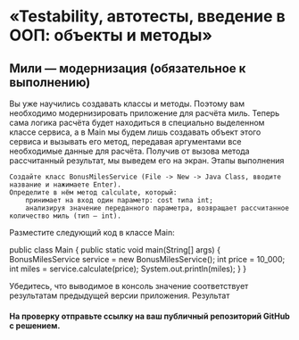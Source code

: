 # «Testability, автотесты, введение в ООП: объекты и методы»

## Мили — модернизация (обязательное к выполнению)

Вы уже научились создавать классы и методы. Поэтому вам необходимо модернизировать приложение для расчёта миль. Теперь сама логика расчёта будет находиться в специально выделенном классе сервиса, а в Main мы будем лишь создавать объект этого сервиса и вызывать его метод, передавая аргументами все необходимые данные для расчёта. Получив от вызова метода рассчитанный результат, мы выведем его на экран.
Этапы выполнения

    Создайте класс BonusMilesService (File -> New -> Java Class, вводите название и нажимаете Enter).
    Определите в нём метод calculate, который:
        принимает на вход один параметр: cost типа int;
        анализируя значение переданного параметра, возвращает рассчитанное количество миль (тип — int).

Разместите следующий код в классе Main:

public class Main {
    public static void main(String[] args) {
        BonusMilesService service = new BonusMilesService();
        int price = 10_000;
        int miles = service.calculate(price);
        System.out.println(miles);
    }
}

Убедитесь, что выводимое в консоль значение соответствует результатам предыдущей версии приложения.
Результат

#### На проверку отправьте ссылку на ваш публичный репозиторий GitHub с решением.
